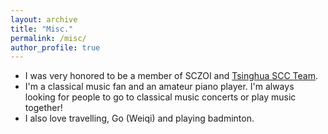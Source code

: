 ```yaml
---
layout: archive
title: "Misc."
permalink: /misc/
author_profile: true
---
```


+ I was very honored to be a member of SCZOI and [Tsinghua SCC Team](https://sc.team/).
+ I'm a classical music fan and an amateur piano player. I'm always looking for people to go to classical music concerts or play music together!
+ I also love travelling, Go (Weiqi) and playing badminton.